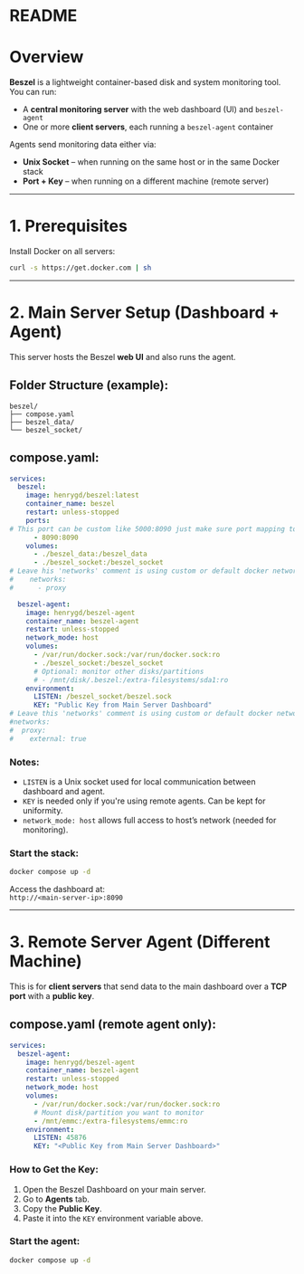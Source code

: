 # README

# Overview

**Beszel** is a lightweight container-based disk and system monitoring tool.  
You can run:

- A **central monitoring server** with the web dashboard (UI) and `beszel-agent`
- One or more **client servers**, each running a `beszel-agent` container

Agents send monitoring data either via:

- **Unix Socket** – when running on the same host or in the same Docker stack
- **Port + Key** – when running on a different machine (remote server)

---

# 1\. Prerequisites

Install Docker on all servers:

```bash
curl -s https://get.docker.com | sh
```

---

# 2\. Main Server Setup (Dashboard + Agent)

This server hosts the Beszel **web UI** and also runs the agent.

## Folder Structure (example):

```
beszel/
├── compose.yaml
├── beszel_data/
└── beszel_socket/
```

## compose.yaml:

```yaml
services:
  beszel:
    image: henrygd/beszel:latest
    container_name: beszel
    restart: unless-stopped
    ports:
# This port can be custom like 5000:8090 just make sure port mapping to internal docker network is correct.
      - 8090:8090
    volumes:
      - ./beszel_data:/beszel_data
      - ./beszel_socket:/beszel_socket
# Leave his 'networks' comment is using custom or default docker network.
#    networks:
#      - proxy

  beszel-agent:
    image: henrygd/beszel-agent
    container_name: beszel-agent
    restart: unless-stopped
    network_mode: host
    volumes:
      - /var/run/docker.sock:/var/run/docker.sock:ro
      - ./beszel_socket:/beszel_socket
      # Optional: monitor other disks/partitions
      # - /mnt/disk/.beszel:/extra-filesystems/sda1:ro
    environment:
      LISTEN: /beszel_socket/beszel.sock
      KEY: "Public Key from Main Server Dashboard"
# Leave this 'networks' comment is using custom or default docker network.
#networks:
#  proxy:
#    external: true
```

### Notes:

- `LISTEN` is a Unix socket used for local communication between dashboard and agent.
- `KEY` is needed only if you're using remote agents. Can be kept for uniformity.
- `network_mode: host` allows full access to host’s network (needed for monitoring).

### Start the stack:

```bash
docker compose up -d
```

Access the dashboard at:  
`http://<main-server-ip>:8090`

---

# 3\. Remote Server Agent (Different Machine)

This is for **client servers** that send data to the main dashboard over a **TCP port** with a **public key**.

## compose.yaml (remote agent only):

```yaml
services:
  beszel-agent:
    image: henrygd/beszel-agent
    container_name: beszel-agent
    restart: unless-stopped
    network_mode: host
    volumes:
      - /var/run/docker.sock:/var/run/docker.sock:ro
      # Mount disk/partition you want to monitor
      - /mnt/emmc:/extra-filesystems/emmc:ro
    environment:
      LISTEN: 45876
      KEY: "<Public Key from Main Server Dashboard>"
```

### How to Get the Key:

1.  Open the Beszel Dashboard on your main server.
2.  Go to **Agents** tab.
3.  Copy the **Public Key**.
4.  Paste it into the `KEY` environment variable above.

### Start the agent:

```bash
docker compose up -d
```
